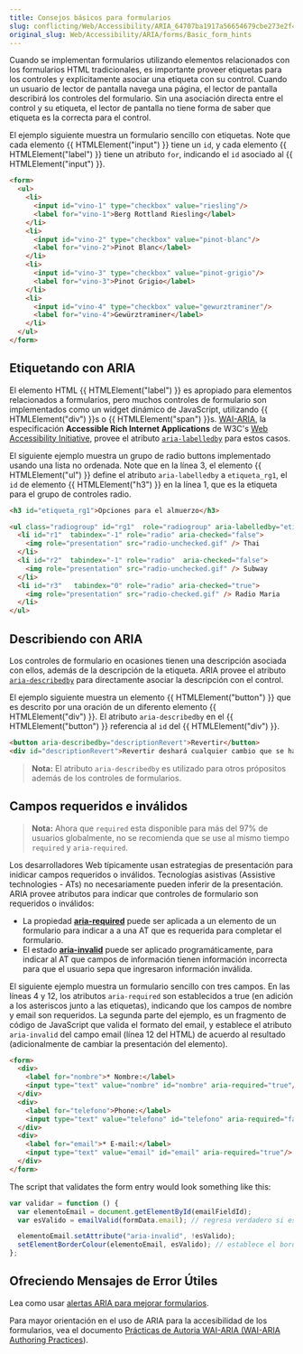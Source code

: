 ```yaml
---
title: Consejos básicos para formularios
slug: conflicting/Web/Accessibility/ARIA_64707ba1917a56654679cbe273e2f4ea
original_slug: Web/Accessibility/ARIA/forms/Basic_form_hints
---
```


Cuando se implementan formularios utilizando elementos relacionados con los formularios HTML tradicionales, es importante proveer etiquetas para los controles y explicitamente asociar una etiqueta con su control. Cuando un usuario de lector de pantalla navega una página, el lector de pantalla describirá los controles del formulario. Sin una asociación directa entre el control y su etiqueta, el lector de pantalla no tiene forma de saber que etiqueta es la correcta para el control.

El ejemplo siguiente muestra un formulario sencillo con etiquetas. Note que cada elemento {{ HTMLElement("input") }} tiene un `id`, y cada elemento {{ HTMLElement("label") }} tiene un atributo `for`, indicando el `id` asociado al {{ HTMLElement("input") }}.

```html
<form>
  <ul>
    <li>
      <input id="vino-1" type="checkbox" value="riesling"/>
      <label for="vino-1">Berg Rottland Riesling</label>
    </li>
    <li>
      <input id="vino-2" type="checkbox" value="pinot-blanc"/>
      <label for="vino-2">Pinot Blanc</label>
    </li>
    <li>
      <input id="vino-3" type="checkbox" value="pinot-grigio"/>
      <label for="vino-3">Pinot Grigio</label>
    </li>
    <li>
      <input id="vino-4" type="checkbox" value="gewurztraminer"/>
      <label for="vino-4">Gewürztraminer</label>
    </li>
  </ul>
</form>
```

## Etiquetando con ARIA

El elemento HTML {{ HTMLElement("label") }} es apropiado para elementos relacionados a formularios, pero muchos controles de formulario son implementados como un widget dinámico de JavaScript, utilizando {{ HTMLElement("div") }}s o {{ HTMLElement("span") }}s. [WAI-ARIA](https://www.w3.org/WAI/standards-guidelines/aria/), la especificación **Accessible Rich Internet Applications** de W3C's [Web Accessibility Initiative](http://www.w3.org/WAI/), provee el atributo [`aria-labelledby`](http://www.w3.org/TR/2010/WD-wai-aria-20100916/states_and_properties#aria-labelledby) para estos casos.

El siguiente ejemplo muestra un grupo de radio buttons implementado usando una lista no ordenada. Note que en la línea 3, el elemento {{ HTMLElement("ul") }} define el atributo `aria-labelledby` a `etiqueta_rg1`, el `id` de elemento {{ HTMLElement("h3") }} en la línea 1, que es la etiqueta para el grupo de controles radio.

```html
<h3 id="etiqueta_rg1">Opciones para el almuerzo</h3>

<ul class="radiogroup" id="rg1"  role="radiogroup" aria-labelledby="etiqueta_rg1">
  <li id="r1"  tabindex="-1" role="radio" aria-checked="false">
    <img role="presentation" src="radio-unchecked.gif" /> Thai
  </li>
  <li id="r2"  tabindex="-1" role="radio"  aria-checked="false">
    <img role="presentation" src="radio-unchecked.gif" /> Subway
  </li>
  <li id="r3"   tabindex="0" role="radio" aria-checked="true">
    <img role="presentation" src="radio-checked.gif" /> Radio Maria
  </li>
</ul>
```

## Describiendo con ARIA

Los controles de formulario en ocasiones tienen una descripción asociada con ellos, además de la descripción de la etiqueta. ARIA provee el atributo [`aria-describedby`](http://www.w3.org/TR/2010/WD-wai-aria-20100916/states_and_properties#aria-describedby) para directamente asociar la descripción con el control.

El ejemplo siguiente muestra un elemento {{ HTMLElement("button") }} que es descrito por una oración de un diferento elemento {{ HTMLElement("div") }}. El atributo `aria-describedby` en el {{ HTMLElement("button") }} referencia al `id` del {{ HTMLElement("div") }}.

```html
<button aria-describedby="descriptionRevert">Revertir</button>
<div id="descriptionRevert">Revertir deshará cualquier cambio que se haya hecho desde la última que se guardo.</div>
```

> **Nota:** El atributo `aria-describedby` es utilizado para otros própositos además de los controles de formularios.

## Campos requeridos e inválidos

> **Nota:** Ahora que `required` esta disponible para más del 97% de usuarios globalmente, no se recomienda que se use al mismo tiempo `required` y `aria-required`.

Los desarrolladores Web típicamente usan estrategias de presentación para inidicar campos requeridos o inválidos. Tecnologías asistivas (Assistive technologies - ATs) no necesariamente pueden inferir de la presentación. ARIA provee atributos para indicar que controles de formulario son requeridos o inválidos:

- La propiedad [**aria-required**](http://www.w3.org/TR/2010/WD-wai-aria-20100916/states_and_properties#aria-required) puede ser aplicada a un elemento de un formulario para indicar a a una AT que es requerida para completar el formulario.
- El estado [**aria-invalid**](http://www.w3.org/TR/2010/WD-wai-aria-20100916/states_and_properties#aria-invalid) puede ser aplicado programáticamente, para indicar al AT que campos de información tienen información incorrecta para que el usuario sepa que ingresaron información inválida.

El siguiente ejemplo muestra un formulario sencillo con tres campos. En las líneas 4 y 12, los atributos `aria-required` son establecidos a true (en adición a los asteriscos junto a las etiquetas), indicando que los campos de nombre y email son requeridos. La segunda parte del ejemplo, es un fragmento de código de JavaScript que valida el formato del email, y establece el atributo `aria-invalid` del campo email (línea 12 del HTML) de acuerdo al resultado (adicionalmente de cambiar la presentación del elemento).

```html
<form>
  <div>
    <label for="nombre">* Nombre:</label>
    <input type="text" value="nombre" id="nombre" aria-required="true"/>
  </div>
  <div>
    <label for="telefono">Phone:</label>
    <input type="text" value="telefono" id="telefono" aria-required="false"/>
  </div>
  <div>
    <label for="email">* E-mail:</label>
    <input type="text" value="email" id="email" aria-required="true"/>
  </div>
</form>
```

The script that validates the form entry would look something like this:

```js
var validar = function () {
  var elementoEmail = document.getElementById(emailFieldId);
  var esValido = emailValid(formData.email); // regresa verdadero si es válido, de otro modo devuelve falso.

  elementoEmail.setAttribute("aria-invalid", !esValido);
  setElementBorderColour(elementoEmail, esValido); // establece el borde de color rojo si el segundo argumento es falso
};
```

## Ofreciendo Mensajes de Error Útiles

Lea como usar [alertas ARIA para mejorar formularios](/es/docs/aria/forms/alerts).

Para mayor orientación en el uso de ARIA para la accesibilidad de los formularios, vea el documento [Prácticas de Autoria WAI-ARIA (WAI-ARIA Authoring Practices](http://www.w3.org/TR/wai-aria-practices/)).
